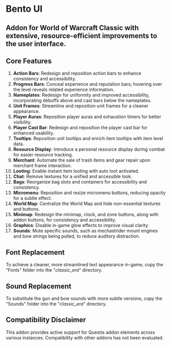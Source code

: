 # Bento UI

## Addon for World of Warcraft Classic with extensive, resource-efficient improvements to the user interface.

## Core Features

1. **Action Bars**: Redesign and reposition action bars to enhance consistency and accessibility.
2. **Progress Bars**: Conceal experience and reputation bars; hovering over the level reveals related experience information.
3. **Nameplates**: Redesign for uniformity and improved accessibility, incorporating debuffs above and cast bars below the nameplates.
4. **Unit Frames**: Streamline and reposition unit frames for a cleaner appearance.
5. **Player Auras**: Reposition player auras and exhaustion timers for better visibility.
6. **Player Cast Bar**: Redesign and reposition the player cast bar for enhanced usability.
7. **Tooltips**: Reposition unit tooltips and enrich item tooltips with item level data.
8. **Resource Display**: Introduce a personal resource display during combat for easier resource tracking.
9. **Merchant**: Automate the sale of trash items and gear repair upon merchant frame interaction.
10. **Looting**: Enable instant item looting with auto loot activated.
11. **Chat**: Remove textures for a unified and accessible look.
12. **Bags**: Reorganize bag slots and containers for accessibility and consistency.
13. **Micromenu**: Reposition and resize micromenu buttons, reducing opacity for a subtle effect.
14. **World Map**: Centralize the World Map and hide non-essential textures and buttons.
15. **Minimap**: Redesign the minimap, clock, and zone buttons, along with addon buttons, for consistency and accessibility.
16. **Graphics**: Disable in-game glow effects to improve visual clarity.
17. **Sounds**: Mute specific sounds, such as mechastrider mount engines and bow strings being pulled, to reduce auditory distraction.

## Font Replacement
To achieve a cleaner, more streamlined text appearance in-game, copy the "Fonts" folder into the "_classic_era_" directory.

## Sound Replacement
To substitute the gun and bow sounds with more subtle versions, copy the "Sounds" folder into the "_classic_era_" directory.

## Compatibility Disclaimer
This addon provides active support for Questie addon elements across various instances. Compatibility with other addons has not been evaluated.